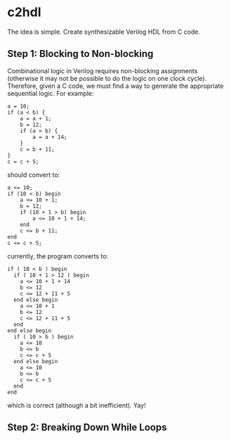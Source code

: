 # c2hdl
The idea is simple. Create synthesizable Verilog HDL from C code. 

## Step 1: Blocking to Non-blocking
Combinational logic in Verilog requires non-blocking assignments (otherwise it may not be possible to do the logic on one clock cycle). 
Therefore, given a C code, we must find a way to generate the appropriate sequential logic. 
For example: 
```
a = 10; 
if (a < b) {
    a = a + 1; 
    b = 12; 
    if (a > b) {
        a = a + 14; 
    }
    c = b + 11; 
}
c = c + 5; 
```
should convert to: 
```
a <= 10; 
if (10 < b) begin
    a <= 10 + 1;
    b = 12; 
    if (10 + 1 > b) begin
        a <= 10 + 1 + 14; 
    end
    c <= b + 11; 
end
c <= c + 5; 
```
currently, the program converts to: 
```
if ( 10 < b ) begin
  if ( 10 + 1 > 12 ) begin
    a <= 10 + 1 + 14
    b <= 12
    c <= 12 + 11 + 5
  end else begin
    a <= 10 + 1
    b <= 12
    c <= 12 + 11 + 5
  end
end else begin
  if ( 10 > b ) begin
    a <= 10
    b <= b
    c <= c + 5
  end else begin
    a <= 10
    b <= b
    c <= c + 5
  end
end
```
which is correct (although a bit inefficient). Yay!

## Step 2: Breaking Down While Loops
